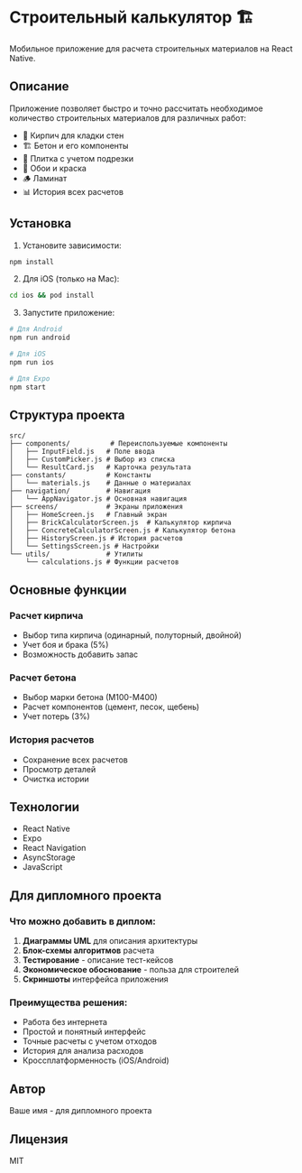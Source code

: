 # Строительный калькулятор 🏗️

Мобильное приложение для расчета строительных материалов на React Native.

## Описание

Приложение позволяет быстро и точно рассчитать необходимое количество строительных материалов для различных работ:
- 🧱 Кирпич для кладки стен
- 🏗️ Бетон и его компоненты
- 🔲 Плитка с учетом подрезки
- 🎨 Обои и краска
- 🪵 Ламинат
- 📊 История всех расчетов

## Установка

1. Установите зависимости:
```bash
npm install
```

2. Для iOS (только на Mac):
```bash
cd ios && pod install
```

3. Запустите приложение:
```bash
# Для Android
npm run android

# Для iOS
npm run ios

# Для Expo
npm start
```

## Структура проекта

```
src/
├── components/          # Переиспользуемые компоненты
│   ├── InputField.js   # Поле ввода
│   ├── CustomPicker.js # Выбор из списка
│   └── ResultCard.js   # Карточка результата
├── constants/          # Константы
│   └── materials.js    # Данные о материалах
├── navigation/         # Навигация
│   └── AppNavigator.js # Основная навигация
├── screens/            # Экраны приложения
│   ├── HomeScreen.js   # Главный экран
│   ├── BrickCalculatorScreen.js  # Калькулятор кирпича
│   ├── ConcreteCalculatorScreen.js # Калькулятор бетона
│   ├── HistoryScreen.js # История расчетов
│   └── SettingsScreen.js # Настройки
└── utils/              # Утилиты
    └── calculations.js # Функции расчетов
```

## Основные функции

### Расчет кирпича
- Выбор типа кирпича (одинарный, полуторный, двойной)
- Учет боя и брака (5%)
- Возможность добавить запас

### Расчет бетона
- Выбор марки бетона (М100-М400)
- Расчет компонентов (цемент, песок, щебень)
- Учет потерь (3%)

### История расчетов
- Сохранение всех расчетов
- Просмотр деталей
- Очистка истории

## Технологии

- React Native
- Expo
- React Navigation
- AsyncStorage
- JavaScript

## Для дипломного проекта

### Что можно добавить в диплом:
1. **Диаграммы UML** для описания архитектуры
2. **Блок-схемы алгоритмов** расчета
3. **Тестирование** - описание тест-кейсов
4. **Экономическое обоснование** - польза для строителей
5. **Скриншоты** интерфейса приложения

### Преимущества решения:
- Работа без интернета
- Простой и понятный интерфейс
- Точные расчеты с учетом отходов
- История для анализа расходов
- Кроссплатформенность (iOS/Android)

## Автор

Ваше имя - для дипломного проекта

## Лицензия

MIT
